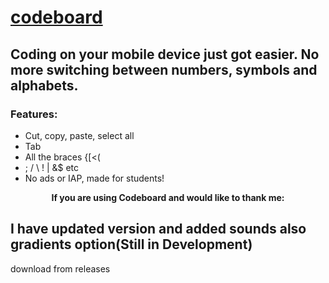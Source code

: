 # [codeboard](https://play.google.com/store/apps/details?id=com.gazlaws.codeboard)

## Coding on your mobile device just got easier. No more switching between numbers, symbols and alphabets.

### Features:
- Cut, copy, paste, select all
- Tab
- All the braces {[<(
- ; / \ ! | &$ etc
- No ads or IAP, made for students!

**<p align="center">If you are using Codeboard and would like to thank me:</p>**

## I have updated version and added sounds also gradients option(__Still in Development__)
download from releases
